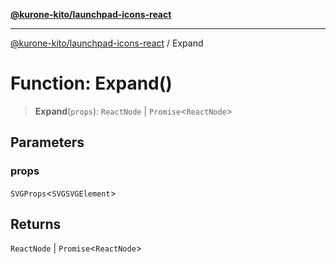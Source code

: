 [**@kurone-kito/launchpad-icons-react**](../README.md)

***

[@kurone-kito/launchpad-icons-react](../globals.md) / Expand

# Function: Expand()

> **Expand**(`props`): `ReactNode` \| `Promise`\<`ReactNode`\>

## Parameters

### props

`SVGProps`\<`SVGSVGElement`\>

## Returns

`ReactNode` \| `Promise`\<`ReactNode`\>
